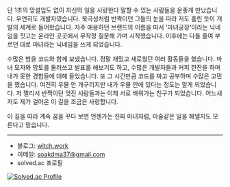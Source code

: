 단 1초의 망설임도 없이 자신의 일을 사랑한다 말할 수 있는 사람들을 운좋게 만났습니다. 우연히도 개발자였습니다. 북극성처럼 반짝이던 그들의 눈을 따라 저도 홀린 듯이 개발의 세계로 들어왔습니다. 자주 애용하던 브랜드의 이름을 따서 '마녀공장'이라는 닉네임을 짓고는 온라인 곳곳에서 무작정 질문해 가며 시작했습니다. 이후에는 다들 줄여 부르던 대로 마녀라는 닉네임을 쓰게 되었습니다.

수많은 밤을 코드와 함께 보냈습니다. 정말 재밌고 새로웠던 여러 활동들을 했습니다. 마녀 모자와 망토를 둘러쓰고 발표를 해보기도 하고, 수많은 개발자들과 커피 한잔을 하며 내가 못한 경험들에 대해 들었습니다. 또 그 시간만큼 코드를 짜고 공부하며 수많은 고민을 했습니다. 여전히 우물 안 개구리지만 내가 우물 안에 있다는 정도는 알게 되었습니다. 저 멀리서 반짝이던 멋진 사람들과는 이제 서로 배워가는 친구가 되었습니다. 어느새 저도 제가 걸어온 이 길을 조금은 사랑합니다.

이 길을 따라 계속 꿈을 꾸다 보면 언젠가는 진짜 마녀처럼, 마술같은 일을 해낼지도 모른다고 믿습니다.

---

- 블로그: [witch.work](https://witch.work)
- 이메일: <a href="mailto:soakdma37@gmail.com">soakdma37@gmail.com</a>
- solved.ac 프로필

[![Solved.ac Profile](http://mazassumnida.wtf/api/v2/generate_badge?boj=city)](https://solved.ac/city/)

